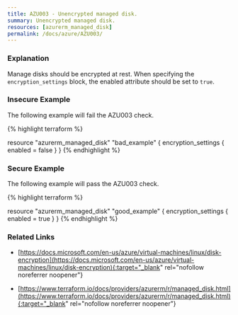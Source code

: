 ```yaml
---
title: AZU003 - Unencrypted managed disk.
summary: Unencrypted managed disk. 
resources: [azurerm_managed_disk] 
permalink: /docs/azure/AZU003/
---
```

### Explanation


Manage disks should be encrypted at rest. When specifying the <code>encryption_settings</code> block, the enabled attribute should be set to <code>true</code>.



### Insecure Example

The following example will fail the AZU003 check.

{% highlight terraform %}

resource "azurerm_managed_disk" "bad_example" {
	encryption_settings {
		enabled = false
	}
}
{% endhighlight %}



### Secure Example

The following example will pass the AZU003 check.

{% highlight terraform %}

resource "azurerm_managed_disk" "good_example" {
	encryption_settings {
		enabled = true
	}
}
{% endhighlight %}



### Related Links


- [https://docs.microsoft.com/en-us/azure/virtual-machines/linux/disk-encryption](https://docs.microsoft.com/en-us/azure/virtual-machines/linux/disk-encryption){:target="_blank" rel="nofollow noreferrer noopener"}

- [https://www.terraform.io/docs/providers/azurerm/r/managed_disk.html](https://www.terraform.io/docs/providers/azurerm/r/managed_disk.html){:target="_blank" rel="nofollow noreferrer noopener"}


